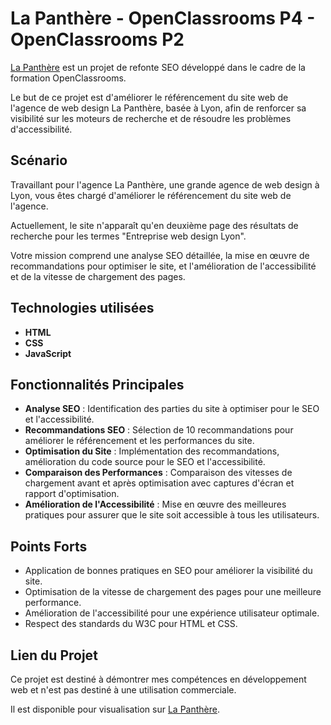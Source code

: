 # La Panthère - OpenClassrooms P4 - OpenClassrooms P2

[La Panthère](https://la-panthere.julesmatundu.com/) est un projet de refonte SEO développé dans le cadre de la formation OpenClassrooms. 

Le but de ce projet est d'améliorer le référencement du site web de l'agence de web design La Panthère, basée à Lyon, afin de renforcer sa visibilité sur les moteurs de recherche et de résoudre les problèmes d'accessibilité.

## Scénario

Travaillant pour l'agence La Panthère, une grande agence de web design à Lyon, vous êtes chargé d'améliorer le référencement du site web de l'agence. 

Actuellement, le site n'apparaît qu'en deuxième page des résultats de recherche pour les termes "Entreprise web design Lyon". 

Votre mission comprend une analyse SEO détaillée, la mise en œuvre de recommandations pour optimiser le site, et l'amélioration de l'accessibilité et de la vitesse de chargement des pages.


## Technologies utilisées

- **HTML**
- **CSS**
- **JavaScript**

## Fonctionnalités Principales

- **Analyse SEO** : Identification des parties du site à optimiser pour le SEO et l'accessibilité.
- **Recommandations SEO** : Sélection de 10 recommandations pour améliorer le référencement et les performances du site.
- **Optimisation du Site** : Implémentation des recommandations, amélioration du code source pour le SEO et l'accessibilité.
- **Comparaison des Performances** : Comparaison des vitesses de chargement avant et après optimisation avec captures d'écran et rapport d'optimisation.
- **Amélioration de l'Accessibilité** : Mise en œuvre des meilleures pratiques pour assurer que le site soit accessible à tous les utilisateurs.

## Points Forts

- Application de bonnes pratiques en SEO pour améliorer la visibilité du site.
- Optimisation de la vitesse de chargement des pages pour une meilleure performance.
- Amélioration de l'accessibilité pour une expérience utilisateur optimale.
- Respect des standards du W3C pour HTML et CSS.

## Lien du Projet

Ce projet est destiné à démontrer mes compétences en développement web et n'est pas destiné à une utilisation commerciale.

Il est disponible pour visualisation sur [La Panthère](https://la-panthere.julesmatundu.com/).
